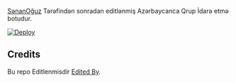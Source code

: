 [SənanOğuz](https://t.me/SenanOguz) Tərəfindən sonradan editlənmiş Azərbaycanca Qrup İdarə etmə botudur.

[![Deploy](https://www.herokucdn.com/deploy/button.svg)](https://heroku.com/deploy?template=https://github.com/SenanOguz/Rose-Clone)

## Credits

Bu repo Editlenmisdir  [Edited By](https://t.me/SenanOguz). 

